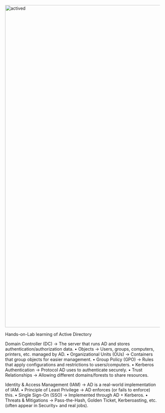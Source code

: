 
<img width="1680" height="1050" alt="actived" src="https://github.com/user-attachments/assets/0e15dea2-9020-4031-929b-83e52809df32" />


Hands-on-Lab learning of Active Directory


Domain Controller (DC) → The server that runs AD and stores authentication/authorization data.
	•	Objects → Users, groups, computers, printers, etc. managed by AD.
	•	Organizational Units (OUs) → Containers that group objects for easier management.
	•	Group Policy (GPO) → Rules that apply configurations and restrictions to users/computers.
	•	Kerberos Authentication → Protocol AD uses to authenticate securely.
	•	Trust Relationships → Allowing different domains/forests to share resources.


 Identity & Access Management (IAM) → AD is a real-world implementation of IAM.
	•	Principle of Least Privilege → AD enforces (or fails to enforce) this.
	•	Single Sign-On (SSO) → Implemented through AD + Kerberos.
	•	Threats & Mitigations → Pass-the-Hash, Golden Ticket, Kerberoasting, etc. (often appear in Security+ and real jobs).
